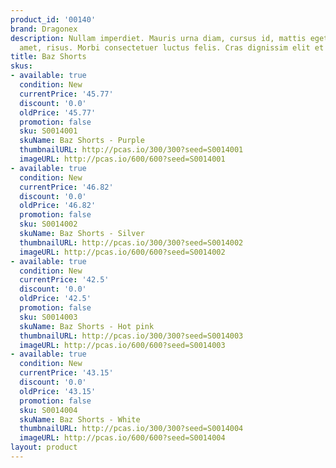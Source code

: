 ```yaml
---
product_id: '00140'
brand: Dragonex
description: Nullam imperdiet. Mauris urna diam, cursus id, mattis eget, tempus sit
  amet, risus. Morbi consectetuer luctus felis. Cras dignissim elit et augue.
title: Baz Shorts
skus:
- available: true
  condition: New
  currentPrice: '45.77'
  discount: '0.0'
  oldPrice: '45.77'
  promotion: false
  sku: S0014001
  skuName: Baz Shorts - Purple
  thumbnailURL: http://pcas.io/300/300?seed=S0014001
  imageURL: http://pcas.io/600/600?seed=S0014001
- available: true
  condition: New
  currentPrice: '46.82'
  discount: '0.0'
  oldPrice: '46.82'
  promotion: false
  sku: S0014002
  skuName: Baz Shorts - Silver
  thumbnailURL: http://pcas.io/300/300?seed=S0014002
  imageURL: http://pcas.io/600/600?seed=S0014002
- available: true
  condition: New
  currentPrice: '42.5'
  discount: '0.0'
  oldPrice: '42.5'
  promotion: false
  sku: S0014003
  skuName: Baz Shorts - Hot pink
  thumbnailURL: http://pcas.io/300/300?seed=S0014003
  imageURL: http://pcas.io/600/600?seed=S0014003
- available: true
  condition: New
  currentPrice: '43.15'
  discount: '0.0'
  oldPrice: '43.15'
  promotion: false
  sku: S0014004
  skuName: Baz Shorts - White
  thumbnailURL: http://pcas.io/300/300?seed=S0014004
  imageURL: http://pcas.io/600/600?seed=S0014004
layout: product
---
```

